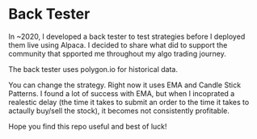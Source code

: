 # Back Tester
In ~2020, I developed a back tester to test strategies before I deployed them live using Alpaca. I decided to share what did to support the community that spported me throughout my algo trading journey.

The back tester uses polygon.io for historical data.

You can change the strategy. Right now it uses EMA and Candle Stick Patterns.
I found a lot of success with EMA, but when I incoprated a realestic delay (the time it takes to submit an order to the time it takes to actaully buy/sell the stock), it becomes not consistently profitable. 

Hope you find this repo useful and best of luck!
